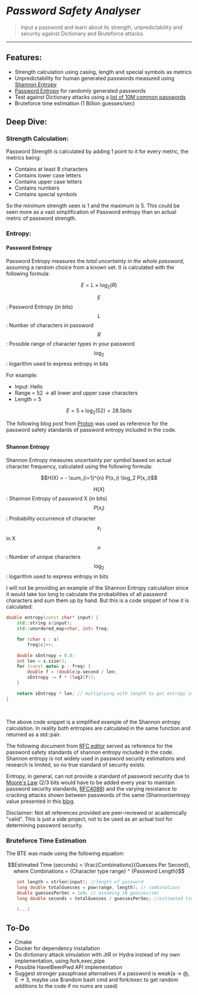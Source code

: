 # _Password Safety Analyser_

> Input a password and learn about its strength, unpredictability 
> and security against Dictionary and Bruteforce attacks.

---

## Features:

- Strength calculation using casing, length and special symbols as metrics
- Unpredictability for human generated passwords measured using [Shannon Entropy](https://en.wikipedia.org/wiki/Entropy_(information_theory)) 
- [Password Entropy](https://www.pleacher.com/mp/mlessons/algebra/entropy.html) for randomly generated passwords
- Test against Dictionary attacks using a [list of 10M common passwords](https://github.com/danielmiessler/SecLists/blob/master/Passwords/Common-Credentials/Pwdb_top-10000000.txt)
- Bruteforce time estimation (1 Billion guesses/sec)


## Deep Dive:

### Strength Calculation:

Password Strength is calculated by adding 1 point to it for every metric, the metrics being:
<br>    
- Contains at least 8 characters
- Contains lower case letters
- Contains upper case letters
- Contains numbers
- Contains special symbols

So the minimum strength seen is 1 and the maximum is 5. This could be seen more as a vast simplification of Password entropy than an actual metric of password strength.


### Entropy:


#### Password Entropy

Password Entropy measures the _total uncertainty in the whole password_, assuming a random choice from a known set. It is calculated with the following formula:

```math
E = L \times \log_2(R)
```

$$E$$: Password Entropy (in bits)     
$$L$$: Number of characters in password    
$$R$$: Possible range of character types in your password    
$$\log_2$$: logarithm used to express entropy in bits    

For example: 

 - Input: Hello
 - Range = 52 -> all lower and upper case characters
 - Length = 5

```math
E = 5 \times \log_2(52) = 28.5 bits
```

The following blog post from [Proton](https://proton.me/blog/what-is-password-entropy) was used as reference for the password safety standards of password entropy included in the code.

## 

#### Shannon Entropy

Shannon Entropy measures _uncertainty per symbol_ based on actual character frequency, calculated using the following formula:

```math
H(X) = - \sum_{i=1}^{n} P(x_i) \log_2 P(x_i)
```

$$H(X)$$: Shannon Entropy of password X (in bits)    
$$P(x_i)$$: Probability occurrence of character $$x_i$$ in X     
$$n$$: Number of unique characters    
$$\log_2$$: logarithm used to express entropy in bits    

I will not be providing an example of the Shannon Entropy calculation since it would take too long to calculate the probabilities of all password characters and sum them up by hand. But this is a code snippet of how it is calculated:

```cpp
double entropy(const char* input) {
    std::string s(input);
    std::unordered_map<char, int> freq;

    for (char c : s)
        freq[c]++;

    double sEntropy = 0.0;
    int len = s.size();
    for (const auto& p : freq) {
        double f = (double)p.second / len;
        sEntropy -= f * (log2(f));
    }

    return sEntropy * len; // multiplying with length to get entropy in bits
}
```

<br>    

The above code snippet is a simplified example of the Shannon entropy calculation. In reality both entropies are calculated in the same function and returned as a std::pair.        

The following document from [RFC editor](https://www.rfc-editor.org/rfc/rfc4086) served as reference for the password safety standards of shannon entropy included in the code. Shannon entropy is not widely used in password security estimations and research is limited, so no true standard of security exists.    


Entropy, in general, can not provide a standard of password security due to [Moore's Law](https://en.wikipedia.org/wiki/Moore%27s_law) (2/3 bits would have to be added every year to maintain password security standards, [RFC4086](https://www.rfc-editor.org/rfc/rfc4086#section-8.2.1)) and the varying resistance to cracking attacks shown between passwords of the same (Shannon)entropy value presented in this [blog](https://reusablesec.blogspot.com/2010/10/ccs-paper-part-2-password-entropy.html).
<br>

Disclaimer: Not all references provided are peer-reviewed or academically "valid". This is just a side project, not to be used as an actual tool for determining password security.

### Bruteforce Time Estimation

The BTE was made using the following equation:    

$$Estimated Time (seconds) = \frac{Combinations}{Guesses Per Second}, where Combinations = {Character type range} ^ {Password Length}$$


```cpp
    int length = strlen(input); //length of password
	long double totalGuesses = pow(range, length); // combinations
	double guessesPerSec = 1e9; // assuming 1B guesses/sec
	long double seconds = totalGuesses / guessesPerSec; //estimated time
    
    (...)
```   

## To-Do

 - Cmake
 - Docker for dependency installation
 - Do dictionary attack simulation with JtR or Hydra instead of my own implementation, using fork,exec,pipe
 - Possible HaveIBeenPwd API implementation
 - Suggest stronger passphrase alternatives if a password is weak(a -> @, E -> 3, maybe use $random bash cmd and fork/exec to get random additions to the code if no nums are used)


